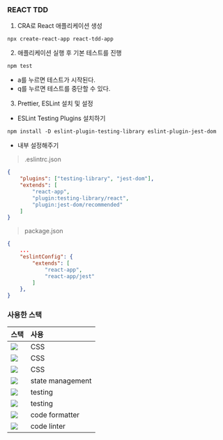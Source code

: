 ### REACT TDD

1. CRA로 React 애플리케이션 생성

```
npx create-react-app react-tdd-app
```

2. 애플리케이션 실행 후 기본 테스트를 진행

```
npm test
```

- a를 누르면 테스트가 시작된다.
- q를 누르면 테스트를 중단할 수 있다.

3. Prettier, ESLint 설치 및 설정

- ESLint Testing Plugins 설치하기

```
npm install -D eslint-plugin-testing-library eslint-plugin-jest-dom
```

- 내부 설정해주기

> .eslintrc.json

```json
{
	"plugins": ["testing-library", "jest-dom"],
	"extends": [
		"react-app",
		"plugin:testing-library/react",
		"plugin:jest-dom/recommended"
	]
}
```

> package.json

```json
{
	...
	"eslintConfig": {
		"extends": [
			"react-app",
			"react-app/jest"
		]
	},
}
```

### 사용한 스택

| 스택                                                                                                                   | 사용             |
| :--------------------------------------------------------------------------------------------------------------------- | :--------------- |
| <img src="https://img.shields.io/badge/emotion-C43BAD?style=for-the-badge&logo=emotion&logoColor=white">               | CSS              |
| <img src="https://img.shields.io/badge/tailwindcss-06B6D4?style=for-the-badge&logo=tailwindcss&logoColor=white">       | CSS              |
| <img src="https://img.shields.io/badge/twin.macro-7071E8?style=for-the-badge&logo=twin.macro&logoColor=white">         | CSS              |
| <img src="https://img.shields.io/badge/recoil-3578E5?style=for-the-badge&logo=recoil&logoColor=white">                 | state management |
| <img src="https://img.shields.io/badge/testinglibrary-E33332?style=for-the-badge&logo=testinglibrary&logoColor=white"> | testing          |
| <img src="https://img.shields.io/badge/jest-C21325?style=for-the-badge&logo=jest&logoColor=white">                     | testing          |
| <img src="https://img.shields.io/badge/prettier-F7B93E?style=for-the-badge&logo=prettier&logoColor=white">             | code formatter   |
| <img src="https://img.shields.io/badge/eslint-4B32C3?style=for-the-badge&logo=eslint&logoColor=white">                 | code linter      |
